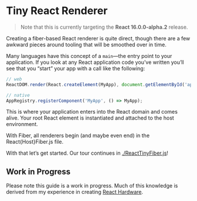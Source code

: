 # Tiny React Renderer

> Note that this is currently targeting the **React 16.0.0-alpha.2** release.

Creating a fiber-based React renderer is quite direct, though there are a few
awkward pieces around tooling that will be smoothed over in time.

Many languages have this concept of a `main`—the entry point to your
application. If you look at any React application code you’ve written you’ll see
that you “start” your app with a call like the following:

```jsx
// web
ReactDOM.render(React.createElement(MyApp), document.getElementById('app'));

// native
AppRegistry.registerComponent('MyApp', () => MyApp);
```

This is where your application enters into the React domain and comes alive. Your
root React element is instantiated and attached to the host environment.

With Fiber, all renderers begin (and maybe even end) in the React{Host}Fiber.js
file.

With that let’s get started. Our tour continues in
[./ReactTinyFiber.js](./ReactxTinyFiber.js)!

## Work in Progress

Please note this guide is a work in progress. Much of this knowledge is derived
from my experience in creating [React Hardware](https://github.com/iamdustan/react-hardware).

